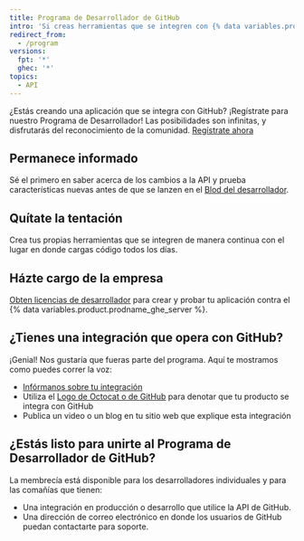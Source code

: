 ```yaml
---
title: Programa de Desarrollador de GitHub
intro: 'Si creas herramientas que se integren con {% data variables.product.prodname_dotcom %}, puedes unirte al Programa de Desarrollador de {% data variables.product.prodname_dotcom %}.'
redirect_from:
  - /program
versions:
  fpt: '*'
  ghec: '*'
topics:
  - API
---
```


¿Estás creando una aplicación que se integra con GitHub? ¡Regístrate para nuestro Programa de Desarrollador! Las posibilidades son infinitas, y disfrutarás del reconocimiento de la comunidad. [Regístrate ahora](https://github.com/developer/register)

## Permanece informado

Sé el primero en saber acerca de los cambios a la API y prueba características nuevas antes de que se lanzen en el [Blod del desarrollador](https://developer.github.com/changes/).

## Quítate la tentación

Crea tus propias herramientas que se integren de manera continua con el lugar en donde cargas código todos los días.

## Házte cargo de la empresa

[Obten licencias de desarrollador](http://github.com/contact?form%5Bsubject%5D=Development+licenses) para crear y probar tu aplicación contra el {% data variables.product.prodname_ghe_server %}.


## ¿Tienes una integración que opera con GitHub?

¡Genial! Nos gustaría que fueras parte del programa. Aquí te mostramos como puedes correr la voz:</p>
* [Infórmanos sobre tu integración](https://github.com/contact?form[subject]=New+GitHub+Integration)
* Utiliza el [Logo de Octocat o de GitHub](https://github.com/logos) para denotar que tu producto se integra con GitHub
* Publica un video o un blog en tu sitio web que explique esta integración

## ¿Estás listo para unirte al Programa de Desarrollador de GitHub?</h3>

La membrecía está disponible para los desarrolladores individuales y para las comañías que tienen:

* Una integración en producción o desarrollo que utilice la API de GitHub.
* Una dirección de correo electrónico en donde los usuarios de GitHub puedan contactarte para soporte.

